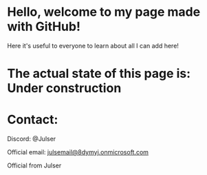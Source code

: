 # Hello, welcome to my page made with GitHub!
Here it's useful to everyone to learn about all I can add here!

# The actual state of this page is: Under construction

# Contact:
Discord: @Julser

Official email: [julsemail@8dymyj.onmicrosoft.com](mailto:julsemail@8dymyj.onmicrosoft.com)


Official from Julser
